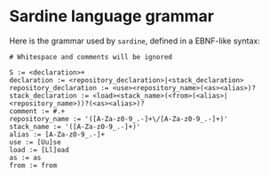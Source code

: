 # Sardine language grammar

Here is the grammar used by `sardine`, defined in a EBNF-like syntax:

```
# Whitespace and comments will be ignored

S := <declaration>+
declaration := <repository_declaration>|<stack_declaration>
repository_declaration := <use><repository_name>(<as><alias>)?
stack_declaration := <load><stack_name>(<from>(<alias>|<repository_name>))?(<as><alias>)?
comment := #.+
repository_name := '([A-Za-z0-9_.-]+\/[A-Za-z0-9_.-]+)'
stack_name := '([A-Za-z0-9_.-]+)'
alias := [A-Za-z0-9_.-]+
use := [Uu]se
load := [Ll]oad
as := as
from := from
```